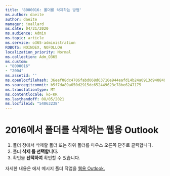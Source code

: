 ```yaml
---
title: '8000016: 폴더를 삭제하는 방법'
ms.author: daeite
author: daeite
manager: joallard
ms.date: 04/21/2020
ms.audience: Admin
ms.topic: article
ms.service: o365-administration
ROBOTS: NOINDEX, NOFOLLOW
localization_priority: Normal
ms.collection: Adm_O365
ms.custom:
- "8000016"
- "2004"
ms.assetid: ''
ms.openlocfilehash: 36eef08dc4706fabd068d63710e944eafd14b24a0913d9408496cffd2d0b0ca0
ms.sourcegitcommit: b5f7da89a650d2915dc652449623c78be6247175
ms.translationtype: MT
ms.contentlocale: ko-KR
ms.lasthandoff: 08/05/2021
ms.locfileid: "54063238"
---
```

# <a name="how-to-delete-a-folder-in-outlook-on-the-web"></a>2016에서 폴더를 삭제하는 웹용 Outlook

1. 폴더 창에서 삭제할 폴더 또는 하위 폴더를 마우스 오른쪽 단추로 클릭합니다.
2. 폴더 **삭제 를 선택합니다.**
3. 확인을 **선택하여** 확인할 수 있습니다.

자세한 내용은 에서 메시지 폴더 작업을 [웹용 Outlook.](https://support.office.com/article/ae0f10d6-54e7-4f29-acd3-78cdc3fdcb9f)

